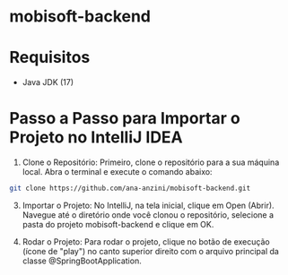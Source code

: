 # mobisoft-backend
# Requisitos
- Java JDK (17)

# Passo a Passo para Importar o Projeto no IntelliJ IDEA
1. Clone o Repositório: Primeiro, clone o repositório para a sua máquina local. Abra o terminal e execute o comando abaixo:
```bash
git clone https://github.com/ana-anzini/mobisoft-backend.git
```

3. Importar o Projeto:
No IntelliJ, na tela inicial, clique em Open (Abrir).
Navegue até o diretório onde você clonou o repositório, selecione a pasta do projeto mobisoft-backend e clique em OK.

4. Rodar o Projeto:
Para rodar o projeto, clique no botão de execução (ícone de "play") no canto superior direito com o arquivo principal da classe @SpringBootApplication.
